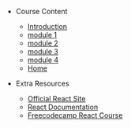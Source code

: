 <!-- _navbar.md -->

- Course Content

  - [Introduction](intro/)
  - [module 1](module1/)
  - [module 2](module2/)
  - [module 3](module3/)
  - [module 4](module4/)
  - [Home](/)

- Extra Resources
  - [Official React Site](https://reactjs.org/)
  - [React Documentation](https://reactjs.org/docs/)
  - [Freecodecamp React Course](https://www.freecodecamp.org/learn/front-end-development-libraries/)
